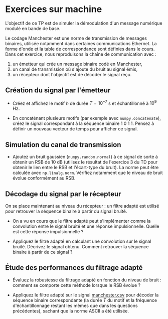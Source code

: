 # Exercices sur machine


L'objectif de ce TP est de simuler la démodulation d'un message numérique modulé en bande de base.

Le codage Manchester est une norme de transmission de messages binaires,
utilisée notamment dans certaines communications Ethernet.
La forme d'onde et la table de correspondance sont définies dans le cours.
Dans cet exercice, nous reproduisons la chaîne de communication avec :
1. un émetteur qui crée un message binaire codé en Manchester,
1. un canal de transmission où s'ajoute du bruit au signal émis,
1. un récepteur dont l'objectif est de décoder le signal reçu.


## Création du signal par l'émetteur

* Créez et affichez le motif $h$ de durée $T=10^{-7}$ s et échantillonné à $10^{9}$ Hz.

* En concaténant plusieurs motifs (par exemple avec `numpy.concatenate`),
  créez le signal correspondant à la séquence binaire $1\ 0\ 1\ 1$.
  Pensez à définir un nouveau vecteur de temps pour afficher ce signal.


## Simulation du canal de transmission

* Ajoutez un bruit gaussien (`numpy.random.normal`) à ce signal de sorte à obtenir un RSB de 10 dB
  (utilisez le résultat de l'exercice 3 du TD pour obtenir le lien entre le RSB et l'écart-type du bruit).
  La norme peut être calculée avec `np.linalg.norm`.
  Vérifiez notamment que le niveau de bruit évolue conformément au RSB.


## Décodage du signal par le récepteur
  
On se place maintenant au niveau du récepteur :
un filtre adapté est utilisé pour retrouver la séquence binaire à partir du signal bruité.

* On a vu en cours que le filtre adapté peut s'implémenter comme la convolution entre le signal bruité
  et une réponse impulsionnelle.
  Quelle est cette réponse impulsionnelle ?

* Appliquez le filtre adapté en calculant une convolution sur le signal bruité.
  Décrivez le signal obtenu.
  Comment retrouver la séquence binaire à partir de ce signal ?  


## Étude des performances du filtrage adapté

* Évaluez la robustesse du filtrage adapté en fonction du niveau de bruit :
  comment se comporte cette méthode lorsque le RSB évolue ?

* Appliquez le filtre adapté sur le signal [manchester.csv](https://vincmazet.github.io/signal2/_static/manchester.csv)
  pour décoder la séquence binaire correspondante
  (la durée $T$ du motif et la fréquence d'échantillonnage restant les mêmes que dans les questions précédentes),
  sachant que la norme ASCII a été utilisée.


<!-- ```{note}
Dans la réalité, les signaux qui circulent sur le canal sont analogiques car le canal de communication est physique.
Comme la chaîne de communications est ici simulée, l'ordinateur traite en fait des signaux numériques !
Il sera donc parfois nécessaire de fixer une fréquence d'échantillonnage qui n'a aucune interprétation physique...
```

```{admonition} Modules Python
Les TP nécessitent d'utiliser les modules classiques
[numpy](https://numpy.org/doc/stable/reference/index.html),
[scipy](https://docs.scipy.org/doc/scipy/reference/index.html#api-reference),
[matplotlib](https://matplotlib.org/stable/api/index.html),
mais également
[comnumfip](https://github.com/vincmazet/comnumfip)
à télécharger et installer dans votre dossier de travail.
``` -->


<!-- ## Étude de quelques modulations numériques

L'objectif de cet exercice est d'implémenter et de comparer quelques modulations numériques :
* NRZ (_non-return-to-zero_) binaire ;
* Manchester ;
* AMI (_bipolar alternate mark inversion_) ;
* BPSK (_binary phase-shift keying_) ;
* 16-QAM (_quadrature amplitude modulation_).

Ces modulations sont étudiées et comparées à la fois dans le domaine temporel et dans le domaine fréquentiel.

* Créez une séquence binaire aléatoire $x_2$ de $N$ bits (`comnumfip.randmary`)
  et convertissez-la en séquence hexadécimale $x_{16}$ (`comnumfip.bin2mary`) :
  vous disposez donc du même message disponible sous deux représentations différentes.
  Affichez-les avec `print`.

* Appliquez les modulations `comnumfip.mod_a`, `comnumfip.mod_b`, `comnumfip.mod_c`, `comnumfip.mod_d` sur la séquence binaire,
  et `comnumfip.mod_e` sur la séquence hexadécimale.
  Identifiez chacune de ces modulations.

* L'analyse spectrale des modulations peut être effectuée à l'aide de la densité spectrale de puissance,
  qui est le carré du module de la transformée de Fourier.
  En choisissant un message suffisamment long ($N$ grand),
  représentez la densité spectrale de puissance de chaque modulation en échelle décimale en utilisant la méthode du périodogramme
  (`scipy.signal.periodogram`, en fixant la fréquence d'échantillonnage égale à $100/d$ où $d$ est la durée d'un bit).

* Identifiez les modulations en bande de base et les modulations sur porteuse. -->

<!-- * Comparez les codes en termes de largeur de bande, de simplicité de mise en œuvre, de robustesse au bruit, de synchronisation du récepteur, -->
  <!--de téléalimentation possible, -->
  <!-- d'inversion de la polarité et de détection d'interruption de la transmission. -->

<!-- * D'après vos conclusions, quel type de modulation est le plus adapté aux communications suivantes ?
  * bus informatique (I2C, SATA...) ou de terrain (ASI, Modbus...) ;
  * liaison Wi-Fi ;
  * périphérique USB et ordinateur ;
  * téléphone mobile et antenne relais. -->

<!--
Intérêt du code de Gray
* Tracez la constellation (\vcmd{constellation}) du signal modulé en QAM16 (donc en sortie de l'émetteur).
* Que devient cette constellation lorsque le signal modulé est transmis via un canal idéal (de bande passante infinie)
  mais bruité (\vcmd{channel})~?
  %utilisez la fonction \vcmd{awgnoise} pour ajouter du bruit)
  %Pour la simulation du canal, vous pourrez prendre par exemple une bande passante du filtre de \question{0~Hz}
  %et un rapport signal-à-bruit de \question{0~dB}.
* En déduire les conséquences possibles pour la détection du message, et l'intérêt du code de Gray%
  \footnote{On rappelle que le code de Gray est un code binaire où un seul bit change d'état entre deux nombres consécutifs.
  Pour deux bits, on compte donc~: 00, 01, 11 et 10.}
  pour les modulations QAM.
-->


<!-- ## Transmission en bande de base sur un canal idéal

Le principe d'une transmission en bande de base est représenté ci-dessous :

```{image} figs/transmission.png
:width: 100%
```
<br />

* Donnez l'expression du signal reçu $y(t)$ en fonction du signal émis $x(t)$ et des caractéristiques du canal.

* Simulez la transmission d'un message codé en NRZ binaire (`comnumfip.randmary`, `comnumfip.mod_d`, `comnumfip.channel`).
  On rappelle qu'on considère le canal idéal, donc que sa largeur de bande est infinie (`numpy.inf`).
  Observez le signal en entrée du détecteur pour différents niveaux de bruit. -->
  <!--
  Dans la fonction channel.m, je préfère définir l'écart-type du bruit plutôt que le RSB, car lors de l'émission
  d'un signal nul, je ne conserve pas la même puissance du bruit. De plus, on peut toujours calculer le RSB à partir
  de l'écart-type défini.
  -->

<!-- * Dans un premier temps, on ne tient pas compte du filtre de réception : $r(t) = \delta(t)$.
  Échantillonnez et seuillez le signal $z(t)=y(t)$ (`comnumfip.sample_and_threshold`)
  pour retrouver, tous les $d$, les symboles $\alpha_k$ émis.

* Dans un deuxième temps, appliquez le filtre de réception.
  Le filtre adapté peut s'implémenter à l'aide d'une corrélation,
  mais on peut montrer qu'il peut également s'écrire comme une convolution
  en utilisant `numpy.convolve` (choisissez `mode="same"` pour conserver des signaux de même taille).
  Effectuez le seuillage et l'échantillonnage comme dans la question précédente.

* Calculez les taux d'erreurs obtenus avec et sans filtre de détection.
  Comment varie la qualité de la détection en fonction du niveau de bruit ? -->
   

<!-- ## Transmission en bande de base sur un canal à bande limitée

Cette fois, on suppose le canal sans bruit mais à bande limitée.
On peut alors être en présence d'IES lorsque les valeurs du signal $z(t)$ aux instants d'échantillonnage
dépendent de plusieurs symboles $\alpha_k$.
La détection est alors perturbée même s'il n'y a pas de bruit.

* Simulez l'émission d'un message codé en NRZ binaire.
  Observez le signal en entrée du récepteur pour différentes fréquences de coupure du canal.

* Tracez le diagramme de l'œil (`comnumfip.eyediag`) de $y(t)$ : que se passe-t-il lorsque la bande passante du canal varie ?

* Lorsque la bande passante du canal est trop faible, la forme d'onde rectangulaire n'est pas adaptée.
  Il est préférable d'utiliser une forme d'onde en racine de cosinus surélevé (`comnumfip.mod_rrc`).
  Simulez la transmission du message avec cette nouvelle forme d'onde,
  notamment en observant le diagramme de l'œil pour plusieurs valeurs du facteur de retombée $a$.
  L'impulsion en racine de cosinus surélevée est obtenue avec la fonction `comnumfip.rrc`.

* Simulez l'opération de détection en comparant les deux formes d'onde. -->

<!--
  Quelle est la condition sur le signal temporel $y(t)$ pour éviter les IES~?
  Comment se traduit-elle sur la transformée de Fourier de $y(t)$~? % critère de Nyquist
  En déduire pourquoi une forme d'onde rectangulaire n'est pas adaptée
  lorsque la bande passante du canal est trop faible.
-->

<!-- Répartition optimale du filtrage entre l'émission et la réception ? -->

<!-- Probabilité d'erreur minimale sur un canal à bande limitée ? -->